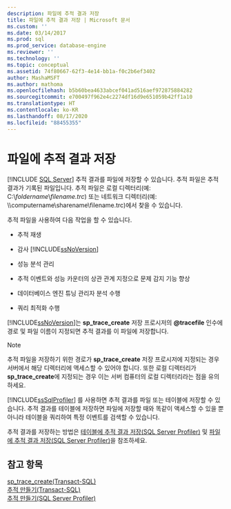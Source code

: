 ```yaml
---
description: 파일에 추적 결과 저장
title: 파일에 추적 결과 저장 | Microsoft 문서
ms.custom: ''
ms.date: 03/14/2017
ms.prod: sql
ms.prod_service: database-engine
ms.reviewer: ''
ms.technology: ''
ms.topic: conceptual
ms.assetid: 74f80667-62f3-4e14-bb1a-f0c2b6ef3402
author: MashaMSFT
ms.author: mathoma
ms.openlocfilehash: b5b60bea4633abcef041ad516aef972875884282
ms.sourcegitcommit: e700497f962e4c2274df16d9e651059b42ff1a10
ms.translationtype: HT
ms.contentlocale: ko-KR
ms.lasthandoff: 08/17/2020
ms.locfileid: "88455355"
---
```

# <a name="save-trace-results-to-a-file"></a>파일에 추적 결과 저장
 [!INCLUDE [SQL Server](../../includes/applies-to-version/sqlserver.md)]
  추적 결과를 파일에 저장할 수 있습니다. 추적 파일은 추적 결과가 기록된 파일입니다. 추적 파일은 로컬 디렉터리(예: C:\\*foldername*\\*filename.trc*) 또는 네트워크 디렉터리(예: \\\computername\sharename\filename.trc)에서 찾을 수 있습니다.  
  
 추적 파일을 사용하여 다음 작업을 할 수 있습니다.  
  
-   추적 재생  
  
-   감사 [!INCLUDE[ssNoVersion](../../includes/ssnoversion-md.md)]  
  
-   성능 분석 관리  
  
-   추적 이벤트와 성능 카운터의 상관 관계 지정으로 문제 감지 기능 향상  
  
-   데이터베이스 엔진 튜닝 관리자 분석 수행  
  
-   쿼리 최적화 수행  
  
 [!INCLUDE[ssNoVersion](../../includes/ssnoversion-md.md)]는 **sp_trace_create** 저장 프로시저의 **\@tracefile** 인수에 경로 및 파일 이름이 지정되면 추적 결과를 이 파일에 저장합니다.  
  
> [!NOTE]  
>  추적 파일을 저장하기 위한 경로가 **sp_trace_create** 저장 프로시저에 지정되는 경우 서버에서 해당 디렉터리에 액세스할 수 있어야 합니다. 또한 로컬 디렉터리가 **sp_trace_create**에 지정되는 경우 이는 서버 컴퓨터의 로컬 디렉터리라는 점을 유의하세요.  
  
 [!INCLUDE[ssSqlProfiler](../../includes/sssqlprofiler-md.md)] 를 사용하면 추적 결과를 파일 또는 테이블에 저장할 수 있습니다. 추적 결과를 테이블에 저장하면 파일에 저장할 때와 똑같이 액세스할 수 있을 뿐 아니라 테이블을 쿼리하여 특정 이벤트를 검색할 수 있습니다.  
  
 추적 결과를 저장하는 방법은 [테이블에 추적 결과 저장&#40;SQL Server Profiler&#41;](../../tools/sql-server-profiler/save-trace-results-to-a-table-sql-server-profiler.md) 및 [파일에 추적 결과 저장&#40;SQL Server Profiler&#41;](../../tools/sql-server-profiler/save-trace-results-to-a-file-sql-server-profiler.md)을 참조하세요.  
  
## <a name="see-also"></a>참고 항목  
 [sp_trace_create&#40;Transact-SQL&#41;](../../relational-databases/system-stored-procedures/sp-trace-create-transact-sql.md)   
 [추적 만들기&#40;Transact-SQL&#41;](../../relational-databases/sql-trace/create-a-trace-transact-sql.md)   
 [추적 만들기&#40;SQL Server Profiler&#41;](../../tools/sql-server-profiler/create-a-trace-sql-server-profiler.md)  
  
  
